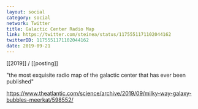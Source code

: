 ```yaml
---
layout: social
category: social
network: Twitter
title: Galactic Center Radio Map
link: https://twitter.com/steinea/status/1175551171102044162
twitterID: 1175551171102044162
date: 2019-09-21
---
```


[[2019]] / [[posting]]

"the most exquisite radio map of the galactic center that has ever been published"

<https://www.theatlantic.com/science/archive/2019/09/milky-way-galaxy-bubbles-meerkat/598552/>

